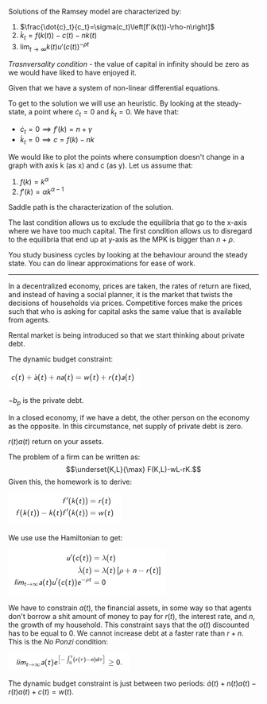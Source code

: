 Solutions of the Ramsey model are characterized by:
1. $\frac{\dot{c}_t}{c_t}=\sigma(c_t)\left[f'(k(t))-\rho-n\right]$
2. $\dot{k}_t = f(k(t))-c(t)-nk(t)$
3. $\lim_{t\to\infty}k(t)u'(c(t))^{-\rho t}$



*Trasnversality condition* - the value of capital in infinity should be zero as we would have liked to have enjoyed it.

Given that we have a system of non-linear differential equations.

To get to the solution we will use an heuristic. By looking at the steady-state, a point where $\dot{c}_t=0$ and $\dot{k}_t=0$. We have that:
- $\dot{c}_t=0\implies f'(k)=n+\gamma$
- $\dot{k}_t=0\implies c =f(k)-nk$

We would like to plot the points where consumption doesn't change in a graph with axis k (as x) and c (as y). Let us assume that:
1. $f(k)=k^\alpha$
2. $f'(k)=\alpha k^{\alpha -1}$


Saddle path is the characterization of the solution.

The last condition allows us to exclude the equilibria that go to the x-axis where we have too much capital. The first condition allows us to disregard to the equilibria that end up at y-axis as the MPK is bigger than $n+\rho$.

You study business cycles by looking at the behaviour around the steady state. You can do linear approximations for ease of work.

_______

In a decentralized economy, prices are taken, the rates of return are fixed, and instead of having a social planner, it is the market that twists the decisions of households via prices. Competitive forces make the prices such that who is asking for capital asks the same value that is available from agents.

Rental market is being introduced so that we start thinking about private debt.

The dynamic budget constraint:

![](assets/mt20190207-daba3085.png)

$-b_p$ is the private debt.

In a closed economy, if we have a debt, the other person on the economy as the opposite. In this circumstance, net supply of private debt is zero.

$r(t)a(t)$ return on your assets.

The problem of a firm can be written as:
$$\underset{K,L}{\max} F(K,L)-wL-rK.$$
Given this, the homework is to derive:

![](assets/mt20190207-4431c3b5.png)

We use use the Hamiltonian to get:

![](assets/mt20190207-8328d734.png)

We have to constrain $a(t)$, the financial assets, in some way so that agents don't borrow a shit amount of money to pay for $r(t)$, the interest rate, and $n$, the growth of my household. This constraint says that the $a(t)$ discounted has to be equal to $0$. We cannot increase debt at a faster rate than $r+n$. This is the *No Ponzi* condition:

![](assets/mt20190207-d90444cc.png)

The dynamic budget constraint is just between two periods: $\dot{a}(t)+n(t)a(t)-r(t)a(t)+c(t)=w(t)$.
